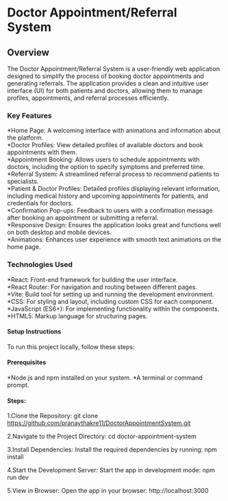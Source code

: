 # Doctor Appointment/Referral System

<h2>Overview</h2>
The Doctor Appointment/Referral System is a user-friendly web application designed to simplify the process of booking doctor appointments and generating referrals. The application provides a clean and intuitive user interface (UI) for both patients and doctors, allowing them to manage profiles, appointments, and referral processes efficiently.

<h3>Key Features</h3>
*Home Page: A welcoming interface with animations and information about the platform.<br>
*Doctor Profiles: View detailed profiles of available doctors and book appointments with them.<br>
*Appointment Booking: Allows users to schedule appointments with doctors, including the option to specify symptoms and preferred time.<br>
*Referral System: A streamlined referral process to recommend patients to specialists.<br>
*Patient & Doctor Profiles: Detailed profiles displaying relevant information, including medical history and upcoming appointments for patients, and credentials for doctors.<br>
*Confirmation Pop-ups: Feedback to users with a confirmation message after booking an appointment or submitting a referral.<br>
*Responsive Design: Ensures the application looks great and functions well on both desktop and mobile devices.<br>
*Animations: Enhances user experience with smooth text animations on the home page.<br>

<h3>Technologies Used</h3>
*React: Front-end framework for building the user interface.<br>
*React Router: For navigation and routing between different pages.<br>
*Vite: Build tool for setting up and running the development environment.<br>
*CSS: For styling and layout, including custom CSS for each component.<br>
*JavaScript (ES6+): For implementing functionality within the components.<br>
*HTML5: Markup language for structuring pages.<br>



<h4>Setup Instructions</h4>
To run this project locally, follow these steps:

<h4>Prerequisites</h4>
*Node.js and npm installed on your system.
*A terminal or command prompt.

<h4>Steps:</h4>

1.Clone the Repository:
git clone https://github.com/pranaythakre11/DoctorAppointmentSystem.git

2.Navigate to the Project Directory:
cd doctor-appointment-system

3.Install Dependencies: 
Install the required dependencies by running:
npm install

4.Start the Development Server: Start the app in development mode:
npm run dev

5.View in Browser: Open the app in your browser:
http://localhost:3000